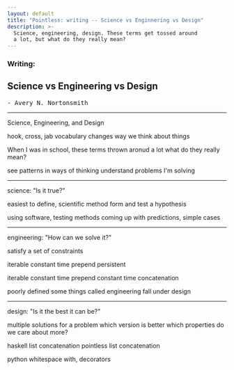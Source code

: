 ```yaml
---
layout: default
title: "Pointless: writing -- Science vs Enginnering vs Design"
description: >-
  Science, engineering, design. These terms get tossed around
  a lot, but what do they really mean?
---
```


### Writing:

## Science vs Engineering vs Design

<pre>- Avery N. Nortonsmith</pre>

-----

Science, Engineering, and Design

hook, cross, jab
vocabulary changes way we think about things

When I was in school, these
terms thrown aronud a lot
what do they really mean?

see patterns in ways of thinking
understand problems I'm solving

-----

science: "Is it true?"

easiest to define, scientific method
form and test a hypothesis

using software, testing methods
coming up with predictions, simple cases

-----

engineering: "How can we solve it?"

satisfy a set of constraints

iterable constant time prepend
persistent

iterable constant time prepend
constant time concatenation

poorly defined
some things called engineering fall under design

-----

design: "Is it the best it can be?"

multiple solutions for a problem
which version is better
which properties do we care about more?

haskell list concatenation
pointless list concatenation

python whitespace with, decorators
